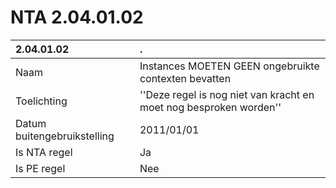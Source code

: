 # NTA 2.04.01.02

 2.04.01.02 | . 
 :--- | :--- 
 Naam | Instances MOETEN GEEN ongebruikte contexten bevatten 
 Toelichting | ''Deze regel is nog niet van kracht en moet nog besproken worden'' 
 Datum buitengebruikstelling | 2011/01/01 
 Is NTA regel | Ja 
 Is PE regel | Nee 
